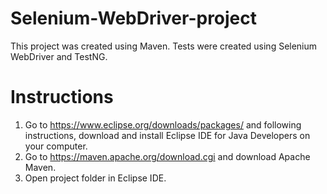# Selenium-WebDriver-project
This project was created using Maven. Tests were created using Selenium WebDriver and TestNG. 
# Instructions
1. Go to https://www.eclipse.org/downloads/packages/ and following instructions, download and install Eclipse IDE for Java Developers on your computer. 
2. Go to https://maven.apache.org/download.cgi and download Apache Maven. 
3. Open project folder in Eclipse IDE. 
